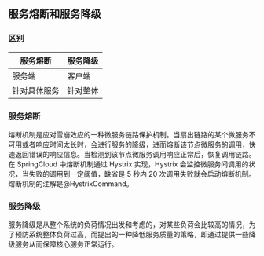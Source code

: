 ## 服务熔断和服务降级

### 区别

| 服务熔断     | 服务降级 |
| ------------ | -------- |
| 服务端       | 客户端   |
| 针对具体服务 | 针对整体 |

### 服务熔断

熔断机制是应对雪崩效应的一种微服务链路保护机制。当扇出链路的某个微服务不可用或者响应时间太长时，会进行服务的降级，进而熔断该节点微服务的调用，快速返回错误的响应信息。当检测到该节点微服务调用响应正常后，恢复调用链路。在 SpringCloud 中熔断机制通过 Hystrix 实现，Hystrix 会监控微服务间调用的状况，当失败的调用到一定阈值，缺省是 5 秒内 20 次调用失败就会启动熔断机制。熔断机制的注解是@HystrixCommand。

### 服务降级

服务降级是从整个系统的负荷情况出发和考虑的，对某些负荷会比较高的情况，为了预防系统整体负荷过高，而提出的一种降低服务质量的策略，即通过提供一些降级服务从而保障核心服务正常运行。
